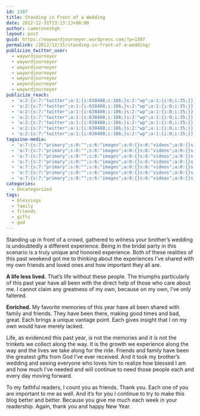 ```yaml
---
id: 1387
title: Standing in Front of a Wedding
date: 2012-12-31T13:13:13+00:00
author: cameroneshgh
layout: post
guid: https://waywardjourneyer.wordpress.com/?p=1387
permalink: /2012/12/31/standing-in-front-of-a-wedding/
publicize_twitter_user:
  - waywrdjourneyer
  - waywrdjourneyer
  - waywrdjourneyer
  - waywrdjourneyer
  - waywrdjourneyer
  - waywrdjourneyer
  - waywrdjourneyer
publicize_reach:
  - 'a:2:{s:7:"twitter";a:1:{i:638488;i:186;}s:2:"wp";a:1:{i:0;i:35;}}'
  - 'a:2:{s:7:"twitter";a:1:{i:638488;i:186;}s:2:"wp";a:1:{i:0;i:35;}}'
  - 'a:2:{s:7:"twitter";a:1:{i:638488;i:186;}s:2:"wp";a:1:{i:0;i:35;}}'
  - 'a:2:{s:7:"twitter";a:1:{i:638488;i:186;}s:2:"wp";a:1:{i:0;i:35;}}'
  - 'a:2:{s:7:"twitter";a:1:{i:638488;i:186;}s:2:"wp";a:1:{i:0;i:35;}}'
  - 'a:2:{s:7:"twitter";a:1:{i:638488;i:186;}s:2:"wp";a:1:{i:0;i:35;}}'
  - 'a:2:{s:7:"twitter";a:1:{i:638488;i:186;}s:2:"wp";a:1:{i:0;i:35;}}'
tagazine-media:
  - 'a:7:{s:7:"primary";s:0:"";s:6:"images";a:0:{}s:6:"videos";a:0:{}s:11:"image_count";i:0;s:6:"author";s:8:"19879429";s:7:"blog_id";s:8:"19280981";s:9:"mod_stamp";s:19:"2012-12-31 18:15:35";}'
  - 'a:7:{s:7:"primary";s:0:"";s:6:"images";a:0:{}s:6:"videos";a:0:{}s:11:"image_count";i:0;s:6:"author";s:8:"19879429";s:7:"blog_id";s:8:"19280981";s:9:"mod_stamp";s:19:"2012-12-31 18:15:35";}'
  - 'a:7:{s:7:"primary";s:0:"";s:6:"images";a:0:{}s:6:"videos";a:0:{}s:11:"image_count";i:0;s:6:"author";s:8:"19879429";s:7:"blog_id";s:8:"19280981";s:9:"mod_stamp";s:19:"2012-12-31 18:15:35";}'
  - 'a:7:{s:7:"primary";s:0:"";s:6:"images";a:0:{}s:6:"videos";a:0:{}s:11:"image_count";i:0;s:6:"author";s:8:"19879429";s:7:"blog_id";s:8:"19280981";s:9:"mod_stamp";s:19:"2012-12-31 18:15:35";}'
  - 'a:7:{s:7:"primary";s:0:"";s:6:"images";a:0:{}s:6:"videos";a:0:{}s:11:"image_count";i:0;s:6:"author";s:8:"19879429";s:7:"blog_id";s:8:"19280981";s:9:"mod_stamp";s:19:"2012-12-31 18:15:35";}'
  - 'a:7:{s:7:"primary";s:0:"";s:6:"images";a:0:{}s:6:"videos";a:0:{}s:11:"image_count";i:0;s:6:"author";s:8:"19879429";s:7:"blog_id";s:8:"19280981";s:9:"mod_stamp";s:19:"2012-12-31 18:15:35";}'
  - 'a:7:{s:7:"primary";s:0:"";s:6:"images";a:0:{}s:6:"videos";a:0:{}s:11:"image_count";i:0;s:6:"author";s:8:"19879429";s:7:"blog_id";s:8:"19280981";s:9:"mod_stamp";s:19:"2012-12-31 18:15:35";}'
categories:
  - Uncategorized
tags:
  - blessings
  - family
  - friends
  - gifts
  - god
---
```

Standing up in front of a crowd, gathered to witness your brother&#8217;s wedding is undoubtedly a different experience. Being in the bridal party in this scenario is a truly unique and honored experience. Both of these realities of this past weekend got me to thinking about the experiences I&#8217;ve shared with my own friends and loved ones and how important they all are.

**A life less lived.** That&#8217;s life without these people. The triumphs particularly of this past year have all been with the direct help of those who care about me. I cannot claim any greatness of my own, because on my own, I&#8217;ve only faltered.

**Enriched.** My favorite memories of this year have all been shared with family and friends. They have been there, making good times and bad, great. Each brings a unique vantage point. Each gives insight that I on my own would have merely lacked.

Life, as evidenced this past year, is not the memories and it is not the trinkets we collect along the way. It is the growth we experience along the way and the lives we take along for the ride. Friends and family have been the greatest gifts from God I&#8217;ve ever received. And it took my brother&#8217;s wedding and seeing everyone who loves him to realize how blessed I am and how much I&#8217;ve needed and will continue to need those people each and every day moving forward.

To my faithful readers, I count you as friends. Thank you. Each one of you are important to me as well. And it&#8217;s for you I continue to try to make this blog better and better. Because you give me much each week in your readership. Again, thank you and happy New Year.